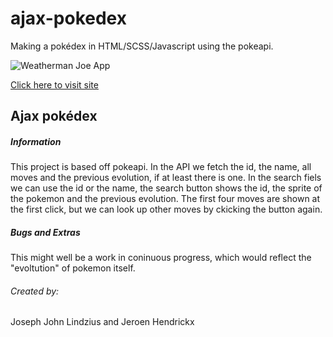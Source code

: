 # ajax-pokedex

Making a pokédex in HTML/SCSS/Javascript using the pokeapi.

![Weatherman Joe App](./assets/images/WeathermanJoe.png)

[Click here to visit site](https://josephlindzius.github.io/ajax-weather-api/index.html)

## Ajax pokédex

##### Information
This project is based off pokeapi. In the API we fetch the id, the name, all moves and the previous evolution, if at least there is one. In the search fiels we can use the id or the name, the search button shows the id, the sprite of the pokemon and the previous evolution. The first four moves are shown at the first click, but we can look up other moves by ckicking the button again.

##### Bugs and Extras
This might well be a work in coninuous progress, which would reflect the "evoltution" of pokemon itself.

###### Created by: 
Joseph John Lindzius and Jeroen Hendrickx
